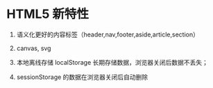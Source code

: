 # HTML5 新特性

1. 语义化更好的内容标签（header,nav,footer,aside,article,section）
2. canvas, svg

3. 本地离线存储 localStorage 长期存储数据，浏览器关闭后数据不丢失；
4. sessionStorage 的数据在浏览器关闭后自动删除